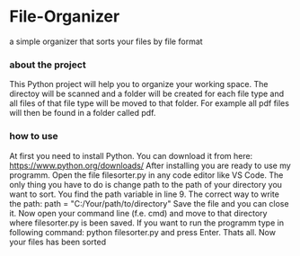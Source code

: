 # File-Organizer
a simple organizer that sorts your files by file format

### about the project
This Python project will help you to organize your working space. The directoy will be scanned and a folder will be created for each file type and all files of that file type will be moved to that folder. For example all pdf files will then be found in a folder called pdf.

### how to use
At first you need to install Python. You can download it from here: https://www.python.org/downloads/
After installing you are ready to use my programm. Open the file filesorter.py in any code editor like VS Code. The only thing you have to do is change path to the path of your directory you want to sort. You find the path variable in line 9.
The correct way to write the path: path = "C:/Your/path/to/directory"
Save the file and you can close it. Now open your command line (f.e. cmd) and move to that directory where filesorter.py is been saved. If you want to run the programm type in following command: 
python filesorter.py
and press Enter. Thats all. Now your files has been sorted

